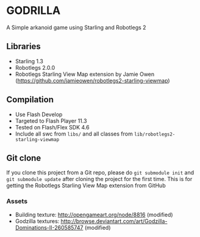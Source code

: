 # GODRILLA
A Simple arkanoid game using Starling and Robotlegs 2

## Libraries
- Starling 1.3
- Robotlegs 2.0.0
- Robotlegs Starling View Map extension by Jamie Owen (https://github.com/jamieowen/robotlegs2-starling-viewmap)

## Compilation
- Use Flash Develop
- Targeted to Flash Player 11.3
- Tested on Flash/Flex SDK 4.6
- Include all swc from `libs/` and all classes from `lib/robotlegs2-starling-viewmap`

## Git clone
If you clone this project from a Git repo, please do `git submodule init` and `git submodule update` after cloning
the project for the first time. This is for getting the Robotlegs Starling View Map extension from GitHub

### Assets
- Building texture: http://opengameart.org/node/8816 (modified)
- Godzilla textures: http://browse.deviantart.com/art/Godzilla-Dominations-II-260585747 (modified)
